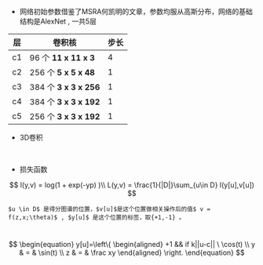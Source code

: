 - 网络初始参数借鉴了MSRA何凯明的文章，参数均服从高斯分布，网络的基础结构是AlexNet , 一共5层

| 层   | 卷积核                  | 步长 |
| ---- | ----------------------- | ---- |
| c1   | 96   个 **11 x 11 x 3** | 4    |
| c2   | 256 个 **5 x 5 x 48**   | 1    |
| c3   | 384 个 **3 x 3 x 256**  | 1    |
| c4   | 384 个 **3 x 3 x 192**  | 1    |
| c5   | 256 个 **3 x 3 x 192**  | 1    |

- 3D卷积

​	



- 损失函数

$$
l(y,v) = log(1 + exp(-yp) )\\
L(y,v) = \frac{1}{|D|}\sum_{u\in D} l(y[u],v[u])
$$

 	$u \in D$ 是得分图谱的位置，$v[u]$是这个位置做相关操作后的值$ v = f(z,x;\theta)$ , $y[u]$ 是这个位置的标签，取{+1,-1} 。

​	
$$
\begin{equation}
y[u]=\left\{
\begin{aligned}
+1   && if k||u-c|| \ \cos(t) \\
y & = & \sin(t) \\
z & = & \frac xy
\end{aligned}
\right.
\end{equation}
$$

